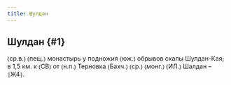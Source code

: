 ```yaml
---
title: Шулдан
---
```

## Шулдан {#1}

⦅ср.в.⦆ ⦅пещ.⦆ монастырь у подножия ⦅юж.⦆ обрывов скалы Шулдан-Кая; в 1,5 км. к ⦅СВ⦆ от ⦅н.п.⦆ Терновка ⦅Бахч.⦆ ⦅ср.⦆ ⦅монг.⦆ ⦅ИЛ.⦆ Шалдан – ⦃Ж4⦄.
